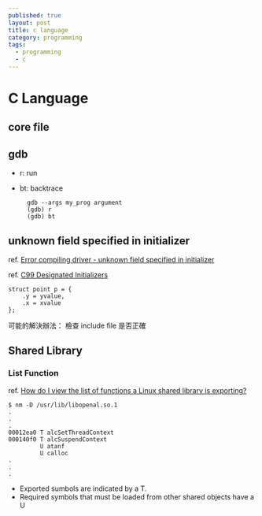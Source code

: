 ```yaml
---
published: true
layout: post
title: c language
category: programming
tags: 
  - programming
  - c
---
```


# C Language

## core file

    
## gdb
* r: run
* bt: backtrace

        gdb --args my_prog argument
        (gdb) r
        (gdb) bt

## unknown field specified in initializer
ref. [Error compiling driver - unknown field specified in initializer](http://stackoverflow.com/questions/12640024/error-compiling-driver-unknown-field-specified-in-initializer)

ref. [C99 Designated Initializers](http://gcc.gnu.org/onlinedocs/gcc/Designated-Inits.html)

    struct point p = {
        .y = yvalue,
        .x = xvalue
    };

可能的解決辦法： 檢查 include file 是否正確

## Shared Library

### List Function
ref. [How do I view the list of functions a Linux shared library is exporting?](http://stackoverflow.com/questions/4514745/how-do-i-view-the-list-of-functions-a-linux-shared-library-is-exporting)

    $ nm -D /usr/lib/libopenal.so.1
    .
    .
    .
    00012ea0 T alcSetThreadContext
    000140f0 T alcSuspendContext
             U atanf
             U calloc
    .
    .
    .
* Exported sumbols are indicated by a T.
* Required symbols that must be loaded from other shared objects have a U
